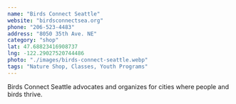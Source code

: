 ```yaml
---
name: "Birds Connect Seattle"
website: "birdsconnectsea.org"
phone: "206-523-4483"
address: "8050 35th Ave. NE"
category: "shop"
lat: 47.68823416908737
lng: -122.29027520744486
photo: "./images/birds-connect-seattle.webp"
tags: "Nature Shop, Classes, Youth Programs"
---
```


Birds Connect Seattle advocates and organizes for cities where people and birds thrive.
